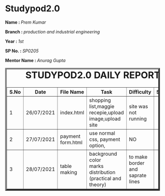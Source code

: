 # Studypod2.0
<body>
     <div>
    <p><b>Name : </b><i>Prem Kumar</i></p>
    <p><b>Branch : </b><i>production and industrial engineering</i></p>
    <p><b>Year : </b><i>1st</i></p>
    <p><b>SP No. : </b><i>SP0205</i></p>
    <p><b>Mentor Name : </b><i>Anurag Gupta</i></p>
</div>
    <div>
    <table border="5">
        <caption style="font-size: 30px;"><b>STUDYPOD2.0 DAILY REPORT</b> </caption>
        <thead>
            <tr>
                <th width="350">S.No</th>
                <th width="350">Date</th>
                <th width="350">File Name</th>
                <th width="350">Task</th>
                <th width="350">Difficulty</th>
                <th width="350">Solution</th>
            </thead>
            <tbody>
                <tr>
                    <td>1</td>
                    <td>26/07/2021</td>
                    <td>index.html</td>
                    <td>shopping list,maggie recepie,upload image,upload site</td>
                    <td>site was not running</td>
                    <td></td>
                </tr>
                <tr>
                    <td>2</td>
                    <td>27/07/2021</td>
                    <td>payment form.html</image></td>
                    <td>use normal css, payment option, </td>
                    <td>NO</td>
                    <td></td>
               </tr>
               <tr>
                   <td>3</td>
                   <td>28/07/2021</td>
                   <td>table making</td>
                   <td>background color <br>marks distribution (practical and theory)</td>
                   <td>to make border and saprate lines</td>
                   <td></td>
               </tr>
            </tbody>
        </table>
    </div>
</body>
